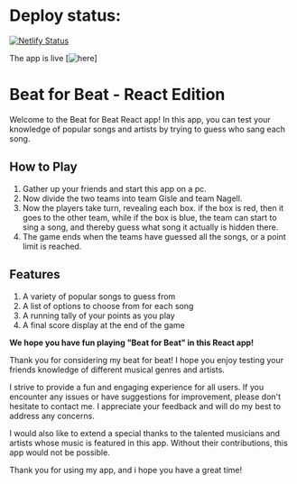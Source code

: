 # Deploy status: 

[![Netlify Status](https://api.netlify.com/api/v1/badges/7d52045d-64d8-49f4-9202-425d4732d1d7/deploy-status)](https://app.netlify.com/sites/ornate-marigold-b1bf01/deploys)

The app is live [![here](https://beatforbeat.netlify.app/)]

# Beat for Beat - React Edition

Welcome to the Beat for Beat React app! In this app, you can test your knowledge of popular songs and artists by trying to guess who sang each song.

## How to Play

1. Gather up your friends and start this app on a pc.
2. Now divide the two teams into team Gisle and team Nagell.
3. Now the players take turn, revealing each box. if the box is red, then it goes to the other team, while if the box is blue, the team can start to sing a song, and thereby guess what song it actually is hidden there.
4. The game ends when the teams have guessed all the songs, or a point limit is reached.

## Features

1. A variety of popular songs to guess from
2. A list of options to choose from for each song
3. A running tally of your points as you play
4. A final score display at the end of the game

**We hope you have fun playing "Beat for Beat" in this React app!**

Thank you for considering my beat for beat! I hope you enjoy testing your friends knowledge of different musical genres and artists.

I strive to provide a fun and engaging experience for all users. If you encounter any issues or have suggestions for improvement, please don't hesitate to contact me. I appreciate your feedback and will do my best to address any concerns.

I would also like to extend a special thanks to the talented musicians and artists whose music is featured in this app. Without their contributions, this app would not be possible.

Thank you for using my app, and i hope you have a great time!
